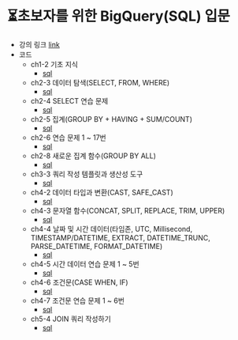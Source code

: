 # ⏳초보자를 위한 BigQuery(SQL) 입문
- 강의 링크 [link](https://www.inflearn.com/course/%EC%B4%88%EB%B3%B4%EC%9E%90%EB%A5%BC-%EC%9C%84%ED%95%9C-%EB%B9%85%EC%BF%BC%EB%A6%AC-sql-%EC%9E%85%EB%AC%B8/dashboard)
- 코드
  - ch1-2 기초 지식 
    - [sql](https://github.com/kbjung/Study/blob/main/SQL/BigQuery/Inflearn/beginner/ch1-2.sql)
  - ch2-3 데이터 탐색(SELECT, FROM, WHERE) 
    - [sql](https://github.com/kbjung/Study/blob/main/SQL/BigQuery/Inflearn/beginner/ch2-3.sql)
  - ch2-4 SELECT 연습 문제 
    - [sql](https://github.com/kbjung/Study/blob/main/SQL/BigQuery/Inflearn/beginner/ch2-4.sql)
  - ch2-5 집계(GROUP BY + HAVING + SUM/COUNT)
    - [sql](https://github.com/kbjung/Study/blob/main/SQL/BigQuery/Inflearn/beginner/ch2-5.sql)
  - ch2-6 연습 문제 1 ~ 17번
    - [sql](https://github.com/kbjung/Study/blob/main/SQL/BigQuery/Inflearn/beginner/ch2-6.sql)
  - ch2-8 새로운 집계 함수(GROUP BY ALL)
    - [sql](https://github.com/kbjung/Study/blob/main/SQL/BigQuery/Inflearn/beginner/ch2-8.sql)
  - ch3-3 쿼리 작성 템플릿과 생산성 도구
    - [sql](https://github.com/kbjung/Study/blob/main/SQL/BigQuery/Inflearn/beginner/ch3-3.sql)
  - ch4-2 데이터 타입과 변환(CAST, SAFE_CAST)
    - [sql](https://github.com/kbjung/Study/blob/main/SQL/BigQuery/Inflearn/beginner/ch4-2.sql)
  - ch4-3 문자열 함수(CONCAT, SPLIT, REPLACE, TRIM, UPPER)
    - [sql](https://github.com/kbjung/Study/blob/main/SQL/BigQuery/Inflearn/beginner/ch4-3.sql)
  - ch4-4 날짜 및 시간 데이터(타임존, UTC, Millisecond, TIMESTAMP/DATETIME, EXTRACT, DATETIME_TRUNC, PARSE_DATETIME, FORMAT_DATETIME)
    - [sql](https://github.com/kbjung/Study/blob/main/SQL/BigQuery/Inflearn/beginner/ch4-4.sql)
  - ch4-5 시간 데이터 연습 문제 1 ~ 5번
    - [sql](https://github.com/kbjung/Study/blob/main/SQL/BigQuery/Inflearn/beginner/ch4-5.sql)
  - ch4-6 조건문(CASE WHEN, IF)
    - [sql](https://github.com/kbjung/Study/blob/main/SQL/BigQuery/Inflearn/beginner/ch4-6.sql)
  - ch4-7 조건문 연습 문제 1 ~ 6번
    - [sql](https://github.com/kbjung/Study/blob/main/SQL/BigQuery/Inflearn/beginner/ch4-7.sql)
  - ch5-4 JOIN 쿼리 작성하기
    - [sql](https://github.com/kbjung/Study/blob/main/SQL/BigQuery/Inflearn/beginner/ch5-4.sql)
